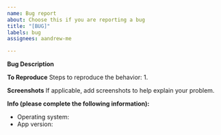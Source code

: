 ```yaml
---
name: Bug report
about: Choose this if you are reporting a bug
title: "[BUG]"
labels: bug
assignees: aandrew-me

---
```


**Bug Description**


**To Reproduce**
Steps to reproduce the behavior:
1. 

**Screenshots**
If applicable, add screenshots to help explain your problem.

**Info (please complete the following information):**
 - Operating system:
 - App version:
